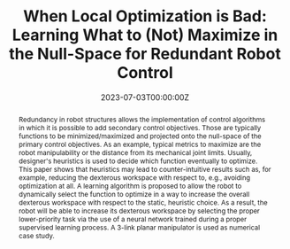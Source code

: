 ---
title: 'When Local Optimization is Bad: Learning What to (Not) Maximize in the Null-Space for Redundant Robot Control'

# Authors
# If you created a profile for a user (e.g. the default `admin` user), write the username (folder name) here
# and it will be replaced with their full name and linked to their profile.
authors:
  - Giacomo Golluccio
  - Paolo Di Lillo
  - Alessandro Marino
  - Gianluca Antonelli

# Author notes (optional)
author_notes:
  - 'Equal contribution'

date: '2023-07-03T00:00:00Z'
doi: '10.1109/CoDIT58514.2023.10284456'

# Schedule page publish date (NOT publication's date).
publishDate: '2023-07-03T00:00:00Z'

# Publication type.
# Accepts a single type but formatted as a YAML list (for Hugo requirements).
# Enter a publication type from the CSL standard.
publication_types: ['paper-conference']

# Publication name and optional abbreviated publication name.
publication: In *2023 9th IEEE International Conference on Control, Decision and Information Technologies*
publication_short: In *IEEE CODIT*

abstract: Redundancy in robot structures allows the implementation of control algorithms in which it is possible to add secondary control objectives. Those are typically functions to be minimized/maximized and projected onto the null-space of the primary control objectives. As an example, typical metrics to maximize are the robot manipulability or the distance from its mechanical joint limits. Usually, designer's heuristics is used to decide which function eventually to optimize. This paper shows that heuristics may lead to counter-intuitive results such as, for example, reducing the dexterous workspace with respect to, e.g., avoiding optimization at all. A learning algorithm is proposed to allow the robot to dynamically select the function to optimize in a way to increase the overall dexterous workspace with respect to the static, heuristic choice. As a result, the robot will be able to increase its dexterous workspace by selecting the proper lower-priority task via the use of a neural network trained during a proper supervised learning process. A 3-link planar manipulator is used as numerical case study.

# Summary. An optional shortened abstract.
summary: 

tags:
  - 

# Display this page in the Featured widget?
featured: true

# Custom links (uncomment lines below)
# links:
# - name: Custom Link
#   url: http://example.org

url_pdf: 'https://ieeexplore.ieee.org/document/10284456'
url_code: ''
url_dataset: ''
url_poster: ''
url_project: ''
url_slides: ''
url_source: ''
url_video: ''

# Featured image
# To use, add an image named `featured.jpg/png` to your page's folder.
image:
  caption: ''
  focal_point: ''
  preview_only: false

# Associated Projects (optional).
#   Associate this publication with one or more of your projects.
#   Simply enter your project's folder or file name without extension.
#   E.g. `internal-project` references `content/project/internal-project/index.md`.
#   Otherwise, set `projects: []`.
projects:
  - example

# Slides (optional).
#   Associate this publication with Markdown slides.
#   Simply enter your slide deck's filename without extension.
#   E.g. `slides: "example"` references `content/slides/example/index.md`.
#   Otherwise, set `slides: ""`.
slides: example
---